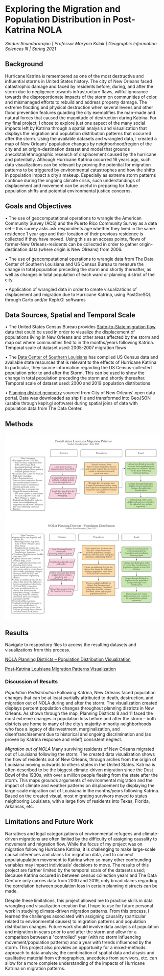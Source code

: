 # Exploring the Migration and Population Distribution in Post-Katrina NOLA
*Sinduri Soundararajan | Professor Marynia Kolak | Geographic Information Sciences III | Spring 2021*

## Background
  Hurricane Katrina is remembered as one of the most destructive and influential storms in United States history. The city of New Orleans faced catastrophic damage and faced by residents before, during, and after the storm due to negligence towards infrastructure flaws, willful ignorance towards the disproportionate impacts of the storm on communities of color, and mismanaged efforts to rebuild and address property damage. The extreme flooding and physical destruction when several levees and other flood prevention features guarding the city exemplifies the man-made and natural forces that caused the magnitude of destruction during Katrina. For my final project, I chose to explore just one aspect of the many social impacts left by Katrina through a spatial analysis and visualization that displays the migration and population distribution patterns that occurred after the storm. Using the available datasets and wrangled data, I created  a map of New Orleans’ population changes by neighborhood/region of the city and an origin-destination dataset and model that grounds anecdotal/ethnographic research of displacement caused by the hurricane and potentially. Although Hurricane Katrina occurred 16 years ago, such data visualizations can be relevant by proving the potential for migration patterns to be triggered by environmental catastrophes and how the shifts in population impact a city’s makeup. Especially as extreme storm patterns continue during the ongoing climate crisis, such understandings of displacement and movement can be useful in preparing for future population shifts and potential environmental justice concerns.

## Goals and Objectives
•  The use of geocomputational operations to wrangle the American Community Survey (ACS) and the Puerto Rico Community Survey as a data set – this survey asks  ask respondents age whether they lived in the same residence 1 year ago and their location of their previous residence is collected if they have moved. Using this as an access points, flows of former-New Orleans-residents can be collected in order to gather origin-destination data (where origin is New Olreans) from 2006. 

• The use of geocomputational operations to wrangle data from The Data Center of Southern Louisiana and US Census Bureau to measure the change in total population preceding the storm and shortly thereafter, as well as changes in total population of each ward or planning district of the city.  

• Application of wrangled data in order to create visualizations of displacement and migration due to Hurricane Katrina, using PostGreSQL through Carto and/or Keplr.Gl softwares

## Data Sources, Spatial and Temporal Scale
• The United States Census Bureau provides [State-to-State migration flow](https://www.census.gov/data/tables/time-series/demo/geographic-mobility/state-to-state-migration.html) data that could be used in order to visualize the displacement of populations living in New Orleans and other areas affected by the storm and map out where communities fled to in the months/years following Katrina. 
    Temporal scale of dataset used: 2005-2007 migration flows

• The [Data Center of Southern Louisiana](https://www.datacenterresearch.org/data-resources/who-lives-in-new-orleans-now/) has compiled US Census data and available state resources that is relevant to the effects of Hurricane Katrina. In particular, they source information regarding the US Census-collected population prior to and after the Storm. This can be used to show the change in total population preceding the storm and shortly thereafter.
    Temporal scale of dataset used: 2000 and 2019 population distributions 

• [Planning district geometry](https://portal-nolagis.opendata.arcgis.com/datasets/planning-districts?geometry=-90.354%2C29.907%2C-89.401%2C30.115) sourced from City of New Orleans' open data portal. Data was downloaded as shp file and transformed into GeoJSON (usable through keplr.gl software) during spatial joins of data with population data from The Data Center. 

## Methods 
![NOLA Planning Districts – Population Distribution](https://github.com/sindu-ri/gisiiifinal/blob/main/Methods%20(1).png)
![Post-Katrina Louisiana Migration Patterns](https://github.com/sindu-ri/gisiiifinal/blob/main/Methods%20(2).png)

## Results 
Navigate to respository files to access the resulting datasets and visualizations from this process. 

[NOLA Planning Districts – Population Distribution Visualization ](https://kepler.gl/demo/map/carto?mapId=08482dea-b13e-3083-7845-08bc75a575af&owner=sindu-ri&privateMap=false)

[Post-Katrina Louisiana Migration Patterns Visualization](https://kepler.gl/demo/map/carto?mapId=3e60b03d-27e3-b56a-6eff-822e53e7e347&owner=sindu-ri&privateMap=false)

### Discussion of Results
*Population Redistribution*
Following Katrina, New Orleans faced population changes that can be at least partially attributed to death, destruction, and migration out of NOLA during and after the storm. The visualization created displays percent population changes throughout planning districts in New Orleans. As shown through the map, Planning Districts 8 and 11 faced the most extreme changes in population loss before and after the storm – both districts are home to many of the city’s majority-minority neighborhoods who face a legacy of disinvestment, marginalization, and disenfranchisement due to historical and ongoing discrimination and (as proven by Katrina response and relief) consistent neglect. 

*Migration out of NOLA*
Many surviving residents of New Orleans migrated out of Louisiana following the storm. The created data visualization shows the flow of residents out of New Orleans, through arches from the origin of Louisiana moving outwards to others states in the United States. Katrina is often described to be the biggest climate-driven migration since the Dust Bowl of the 1930s, with over a million people fleeing from the state after the storm. This maps grounds arguments of environmental migration and the impact of climate and weather patterns on displacement by displaying the large-scale migration out of Louisiana in the months/years following Katrina.  Based on the created visual, most migrating survivors moved to states neighboring Louisiana, with a large flow of residents into Texas, Florida, Arkansas, etc. 

 
## Limitations and Future Work 
Narratives and legal categorizations of environmental refugees and climate-driven migrations are often limited by the difficulty of assigning causality to movement and migration flow. While the focus of my project was on migration following Hurricane Katrina, it is challenging to make large-scale causal inferences and claims for migration data, and to connect populatupulation movement to Katrina when so many other confounding variables may impact individuals' decisions to move. The results of this project are further limited by the temporal scale of the datasets used; Because Katrina occured in between census collection years and The Data Centure only carries data from 2000 and 2019, only broad claims regarding the correlation between population loss in certain planning distructs can be made. 

Despite these limitations, this project allowed me to practice skills in data wrangling and visualization creation that I hope to use for future personal work in studying climate-driven migration patterns. From this process, I learned the challenges associated with assigning causality (particular related to environmental causes) to migration patterns and population distribution changes. Future work should involve data analysis of population and migration in years prior to and after the storm and allow for a comparison between a "controlled" year (with no storm influencing movement/population patterns) and a year with trends influenced by the storm. This project also provides an opportunity for a mixed-methods approach to data analysis; the combination of spatial data and alsysis and qualitative material from ethnographies, anecdotes from survivors, etc. can allow for a more complete understanding of the impacts of Hurricane Katrina on migration patterns.
